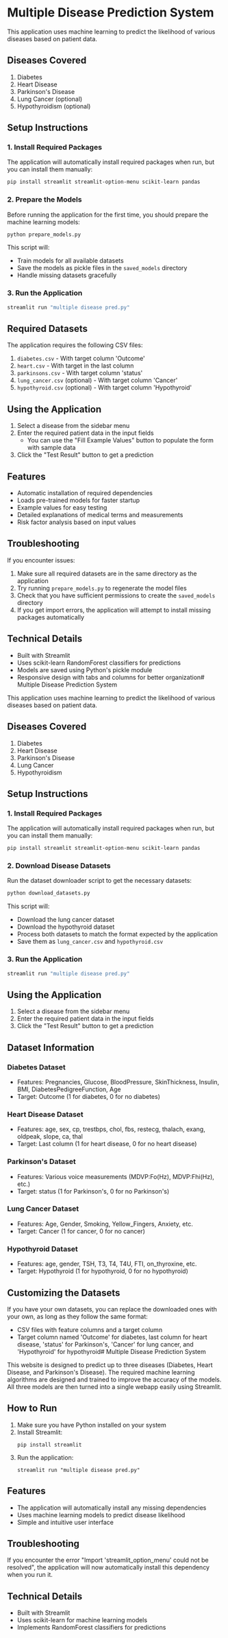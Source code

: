 # Multiple Disease Prediction System

This application uses machine learning to predict the likelihood of various diseases based on patient data.

## Diseases Covered

1. Diabetes
2. Heart Disease
3. Parkinson's Disease
4. Lung Cancer (optional)
5. Hypothyroidism (optional)

## Setup Instructions

### 1. Install Required Packages

The application will automatically install required packages when run, but you can install them manually:

```bash
pip install streamlit streamlit-option-menu scikit-learn pandas
```

### 2. Prepare the Models

Before running the application for the first time, you should prepare the machine learning models:

```bash
python prepare_models.py
```

This script will:
- Train models for all available datasets
- Save the models as pickle files in the `saved_models` directory
- Handle missing datasets gracefully

### 3. Run the Application

```bash
streamlit run "multiple disease pred.py"
```

## Required Datasets

The application requires the following CSV files:

1. `diabetes.csv` - With target column 'Outcome'
2. `heart.csv` - With target in the last column
3. `parkinsons.csv` - With target column 'status'
4. `lung_cancer.csv` (optional) - With target column 'Cancer'
5. `hypothyroid.csv` (optional) - With target column 'Hypothyroid'

## Using the Application

1. Select a disease from the sidebar menu
2. Enter the required patient data in the input fields
   - You can use the "Fill Example Values" button to populate the form with sample data
3. Click the "Test Result" button to get a prediction

## Features

- Automatic installation of required dependencies
- Loads pre-trained models for faster startup
- Example values for easy testing
- Detailed explanations of medical terms and measurements
- Risk factor analysis based on input values

## Troubleshooting

If you encounter issues:

1. Make sure all required datasets are in the same directory as the application
2. Try running `prepare_models.py` to regenerate the model files
3. Check that you have sufficient permissions to create the `saved_models` directory
4. If you get import errors, the application will attempt to install missing packages automatically

## Technical Details

- Built with Streamlit
- Uses scikit-learn RandomForest classifiers for predictions
- Models are saved using Python's pickle module
- Responsive design with tabs and columns for better organization# Multiple Disease Prediction System

This application uses machine learning to predict the likelihood of various diseases based on patient data.

## Diseases Covered

1. Diabetes
2. Heart Disease
3. Parkinson's Disease
4. Lung Cancer
5. Hypothyroidism

## Setup Instructions

### 1. Install Required Packages

The application will automatically install required packages when run, but you can install them manually:

```bash
pip install streamlit streamlit-option-menu scikit-learn pandas
```

### 2. Download Disease Datasets

Run the dataset downloader script to get the necessary datasets:

```bash
python download_datasets.py
```

This script will:
- Download the lung cancer dataset
- Download the hypothyroid dataset
- Process both datasets to match the format expected by the application
- Save them as `lung_cancer.csv` and `hypothyroid.csv`

### 3. Run the Application

```bash
streamlit run "multiple disease pred.py"
```

## Using the Application

1. Select a disease from the sidebar menu
2. Enter the required patient data in the input fields
3. Click the "Test Result" button to get a prediction

## Dataset Information

### Diabetes Dataset
- Features: Pregnancies, Glucose, BloodPressure, SkinThickness, Insulin, BMI, DiabetesPedigreeFunction, Age
- Target: Outcome (1 for diabetes, 0 for no diabetes)

### Heart Disease Dataset
- Features: age, sex, cp, trestbps, chol, fbs, restecg, thalach, exang, oldpeak, slope, ca, thal
- Target: Last column (1 for heart disease, 0 for no heart disease)

### Parkinson's Dataset
- Features: Various voice measurements (MDVP:Fo(Hz), MDVP:Fhi(Hz), etc.)
- Target: status (1 for Parkinson's, 0 for no Parkinson's)

### Lung Cancer Dataset
- Features: Age, Gender, Smoking, Yellow_Fingers, Anxiety, etc.
- Target: Cancer (1 for cancer, 0 for no cancer)

### Hypothyroid Dataset
- Features: age, gender, TSH, T3, T4, T4U, FTI, on_thyroxine, etc.
- Target: Hypothyroid (1 for hypothyroid, 0 for no hypothyroid)

## Customizing the Datasets

If you have your own datasets, you can replace the downloaded ones with your own, as long as they follow the same format:
- CSV files with feature columns and a target column
- Target column named 'Outcome' for diabetes, last column for heart disease, 'status' for Parkinson's, 'Cancer' for lung cancer, and 'Hypothyroid' for hypothyroid# Multiple Disease Prediction System

This website is designed to predict up to three diseases (Diabetes, Heart Disease, and Parkinson's Disease). The required machine learning algorithms are designed and trained to improve the accuracy of the models. All three models are then turned into a single webapp easily using Streamlit.

## How to Run

1. Make sure you have Python installed on your system
2. Install Streamlit:
   ```
   pip install streamlit
   ```
3. Run the application:
   ```
   streamlit run "multiple disease pred.py"
   ```

## Features

- The application will automatically install any missing dependencies
- Uses machine learning models to predict disease likelihood
- Simple and intuitive user interface

## Troubleshooting

If you encounter the error "Import 'streamlit_option_menu' could not be resolved", the application will now automatically install this dependency when you run it.

## Technical Details

- Built with Streamlit
- Uses scikit-learn for machine learning models
- Implements RandomForest classifiers for predictions
